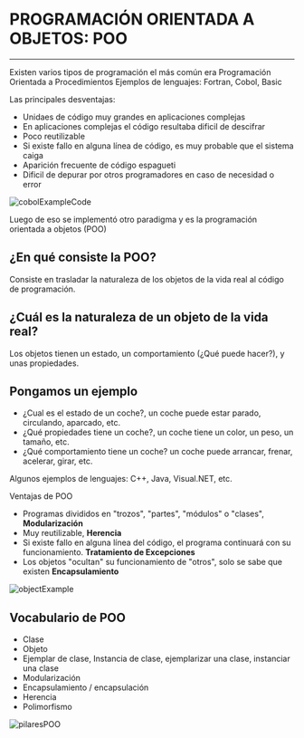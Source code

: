 # PROGRAMACIÓN ORIENTADA A OBJETOS: POO

---

Existen varios tipos de programación el más común era Programación Orientada a Procedimientos
Ejemplos de lenguajes: Fortran, Cobol, Basic

Las principales desventajas:

- Unidaes de código muy grandes en aplicaciones complejas
- En aplicaciones complejas el código resultaba dificil de descifrar
- Poco reutilizable
- Si existe fallo en alguna línea de código, es muy probable que el sistema caiga
- Aparición frecuente de código espagueti
- Dificil de depurar por otros programadores en caso de necesidad o error

![cobolExampleCode](./assets/img/27/Programa_Cobol_Editado.JPG)

Luego de eso se implementó otro paradigma y es la programación orientada a objetos (POO)

## ¿En qué consiste la POO?

Consiste en trasladar la naturaleza de los objetos de la vida real al código de programación.

## ¿Cuál es la naturaleza de un objeto de la vida real?

Los objetos tienen un estado, un comportamiento (¿Qué puede hacer?), y unas propiedades.

## Pongamos un ejemplo

- ¿Cual es el estado de un coche?, un coche puede estar parado, circulando, aparcado, etc.
- ¿Qué propiedades tiene un coche?, un coche tiene un color, un peso, un tamaño, etc.
- ¿Qué comportamiento tiene un coche? un coche puede arrancar, frenar, acelerar, girar, etc.

Algunos ejemplos de lenguajes: C++, Java, Visual.NET, etc.

Ventajas de POO

- Programas divididos en "trozos", "partes", "módulos" o "clases", **Modularización**
- Muy reutilizable, **Herencia**
- Si existe fallo en alguna línea del código, el programa continuará con su funcionamiento. **Tratamiento de Excepciones**
- Los objetos "ocultan" su funcionamiento de "otros", solo se sabe que existen **Encapsulamiento**

![objectExample](/Apuntes/assets/img/27/ejemplo-de-objeto-poo.webp)

## Vocabulario de POO

- Clase
- Objeto
- Ejemplar de clase, Instancia de clase, ejemplarizar una clase, instanciar una clase
- Modularización
- Encapsulamiento / encapsulación
- Herencia
- Polimorfismo

![pilaresPOO](/Apuntes/assets/img/27/pilaresPOO.jpg)
